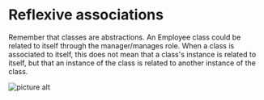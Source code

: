 # Reflexive associations

Remember that classes are abstractions.
An Employee class could be related to itself through the manager/manages role. When a class is associated to itself, this does not mean that a class's instance is related to itself, but that an instance of the class is related to another instance of the class.

![picture alt](https://www.ibm.com/developerworks/rational/library/content/RationalEdge/sep04/bell/bell_fig14.gif)

